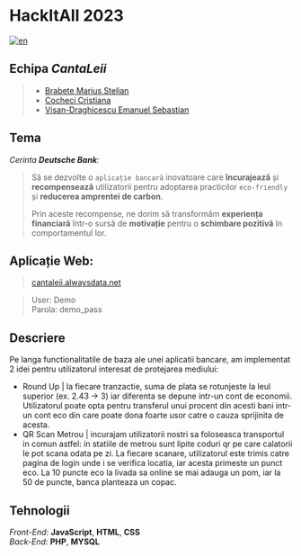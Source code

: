 # **HackItAll 2023**

[![en](https://img.shields.io/badge/lang-en-cornflowerblue.svg)](README.md)

## Echipa **_CantaLeii_**

> - [Brabete Marius Stelian](https://github.com/SadCarrotMaru)
> - [Cocheci Cristiana](https://github.com/Cristiana-Cocheci)
> - [Visan-Draghicescu Emanuel Sebastian](https://github.com/VSebastian8 "VSebastian8")

## Tema

_Cerinta **Deutsche Bank**:_

> Să se dezvolte o `aplicație bancară` inovatoare care **încurajează** și **recompensează** utilizatorii pentru adoptarea practicilor `eco-friendly` și **reducerea amprentei de carbon**.
>
> Prin aceste recompense, ne dorim să transformăm **experiența financiară** într-o sursă de **motivație** pentru o **schimbare pozitivă** în comportamentul lor.

## Aplicație Web:

> [cantaleii.alwaysdata.net](https://cantaleii.alwaysdata.net/php/check_login.php?username=Demo&password=demo_pass)

> User: Demo <br>
> Parola: demo_pass

## Descriere

Pe langa functionalitatile de baza ale unei aplicatii bancare, am implementat 2 idei pentru utilizatorul interesat de protejarea mediului:

- Round Up | la fiecare tranzactie, suma de plata se rotunjeste la leul superior (ex. 2.43 -> 3) iar diferenta se depune intr-un cont de economii. Utilizatorul poate opta pentru transferul unui procent din acesti bani intr-un cont eco din care poate dona foarte usor catre o cauza sprijinita de acesta.
- QR Scan Metrou | incurajam utilizatorii nostri sa foloseasca transportul in comun astfel: in statiile de metrou sunt lipite coduri qr pe care calatorii le pot scana odata pe zi. La fiecare scanare, utilizatorul este trimis catre pagina de login unde i se verifica locatia, iar acesta primeste un punct eco. La 10 puncte eco la livada sa online se mai adauga un pom, iar la 50 de puncte, banca planteaza un copac.

## Tehnologii

_Front-End_: **JavaScript**, **HTML**, **CSS** <br>
_Back-End_: **PHP**, **MYSQL**
